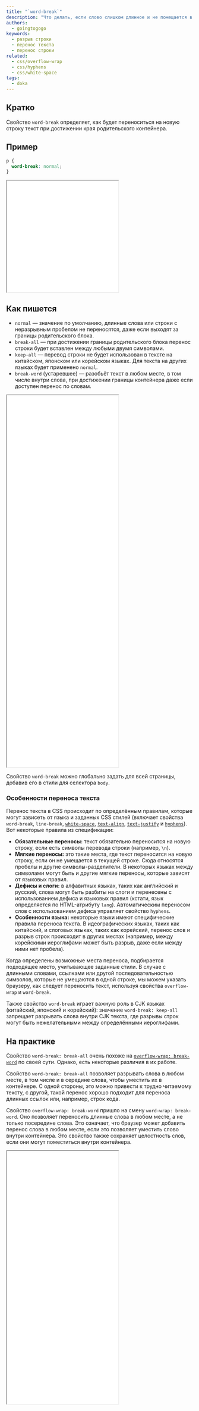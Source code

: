 ```yaml
---
title: "`word-break`"
description: "Что делать, если слово слишком длинное и не помещается в блок целиком?"
authors:
  - goingtogogo
keywords:
  - разрыв строки
  - перенос текста
  - перенос строки
related:
  - css/overflow-wrap
  - css/hyphens
  - css/white-space
tags:
  - doka
---
```


## Кратко

Свойство `word-break` определяет, как будет переноситься на новую строку текст при достижении края родительского контейнера.

## Пример

```css
p {
  word-break: normal;
}
```

<iframe title="Очень длинный термин" src="demos/default/" height="300"></iframe>

## Как пишется

- `normal` — значение по умолчанию, длинные слова или строки с неразрывным пробелом не переносятся, даже если выходят за границы родительского блока.
- `break-all` — при достижении границы родительского блока перенос строки будет вставлен между любыми двумя символами.
- `keep-all` — перевод строки не будет использован в тексте на китайском, японском или корейском языках. Для текста на других языках будет применено `normal`.
- `break-word` (устаревшее) — разобьёт текст в любом месте, в том числе внутри слова, при достижении границы контейнера даже если доступен перенос по словам.

<iframe title="Разные значения" src="demos/every/" height="1000"></iframe>

Свойство `word-break` можно глобально задать для всей страницы, добавив его в стили для селектора `body`.

### Особенности переноса текста

Перенос текста в CSS происходит по определённым правилам, которые могут зависеть от языка и заданных CSS стилей (включает свойства `word-break`, `line-break`, [`white-space`](/css/white-space/), [`text-align`](/css/text-align/), [`text-justify`](/css/text-justify/) и [`hyphens`](/css/hyphens/)). Вот некоторые правила из спецификации:

- **Обязательные переносы:** текст обязательно переносится на новую строку, если есть символы перевода строки (например, `\n`).
- **Мягкие переносы:** это такие места, где текст переносится на новую строку, если он не умещается в текущей строке. Сюда относятся пробелы и другие символы-разделители. В некоторых языках между символами могут быть и другие мягкие переносы, которые зависят от языковых правил.
- **Дефисы и слоги:** в алфавитных языках, таких как английский и русский, слова могут быть разбиты на слоги и перенесены с использованием дефиса и языковых правил (кстати, язык определяется по HTML-атрибуту `lang`). Автоматическим переносом слов с использованием дефиса управляет свойство `hyphens`.
- **Особенности языка:** некоторые языки имеют специфические правила переноса текста. В идеографических языках, таких как китайский, и слоговых языках, таких как корейский, перенос слов и разрыв строк происходит в других местах (например, между корейскими иероглифами может быть разрыв, даже если между ними нет пробела).

Когда определены возможные места переноса, подбирается подходящее место, учитывающее заданные стили. В случае с длинными словами, ссылками или другой последовательностью символов, которые не умещаются в одной строке, мы можем указать браузеру, как следует переносить текст, используя свойства `overflow-wrap` и `word-break`.

Также свойство `word-break` играет важную роль в CJK языках (китайский, японский и корейский): значение `word-break: keep-all` запрещает разрывать слова внутри CJK текста, где разрывы строк могут быть нежелательными между определёнными иероглифами.

## На практике

Свойство `word-break: break-all` очень похоже на [`overflow-wrap: break-word`](/css/overflow-wrap/) по своей сути. Однако, есть некоторые различия в их работе.

Свойство `word-break: break-all` позволяет разрывать слова в любом месте, в том числе и в середине слова, чтобы уместить их в контейнере. С одной стороны, это можно привести к трудно читаемому тексту, с другой, такой перенос хорошо подходит для переноса длинных ссылок или, например, строк кода.

Свойство `overflow-wrap: break-word` пришло на смену `word-wrap: break-word`. Оно позволяет переносить длинные слова в любом месте, а не только посередине слова. Это означает, что браузер может добавить перенос слова в любом месте, если это позволяет уместить слово внутри контейнера. Это свойство также сохраняет целостность слов, если они могут поместиться внутри контейнера.

<iframe title="Сравнение word-break и overflow-wrap" src="demos/overflow-wrap/" height="680"></iframe>
